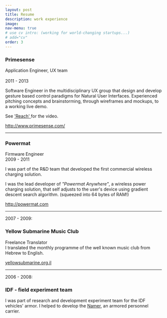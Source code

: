 ```yaml
---
layout: post
title: Resume
description: work experience
image: 
nav-menu: true
# use cv intro: (working for world-changing startups...)
# add="cv"
order: 3
---
```


<h3>Primesense</h3>

<!--
![cv/primesense.jpg](cv/primesense.jpg)
-->

<p>Application Engineer, UX team<br/><br />
2011 - 2013</p>

Software Engineer in the multidisciplinary UX group that design and develop gesture based control paradigms for Natural User Interfaces.
Experienced pitching concepts and brainstorming, through wireframes and mockups, to a working live demo.

See <a href="">'Reach' </a> for the video.
<!--
fix: post_url interaction/work/2013/06/01/reach.html
-->



<p><a href="http://www.primesense.com/">http://www.primesense.com/</a></p>

<hr />

<h3>Powermat</h3>

<!--
![](cv/powermat_logo_sh.jpg)
-->

<p>Firmware Engineer<br />
2009 - 2011</p>

<p>I was part of the R&amp;D team that developed the first commercial wireless charging solution. </p>

<p>I was the lead developer of <em>"Powermat Anywhere"</em>, a wireless power charging solution, that self adjusts to the user's device using gradient descent search algorithm. (squeezed into 64 bytes of RAM!)</p>

<p><a href="http://powermat.com">http://powermat.com</a></p>

<hr />

<p>2007 - 2009: </p>

<h3>Yellow Submarine Music Club</h3>

<!--
![](cv/yellowsublogo.png)
-->

<p>Freelance Translator<br />
I translated the monthly programme of the well known music club from Hebrew to English.</p>

<p><a href="http://yellowsubmarine.org.il/?page_id=370&amp;lang=en">yellowsubmarine.org.il</a></p>

<hr />

<p>2006 - 2008:</p>

<h3>IDF - field experiment team</h3>

<p>I was part of research and development experiment team for the IDF vehicles' armor. I helped to develop the <a href="http://en.wikipedia.org/wiki/Namer">Namer</a>, an armored personnel carrier.</p>


<!--<p>Connect via <a href="http://il.linkedin.com/pub/eran-weissenstern/61/154/936/">linkedin</a></p>-->
